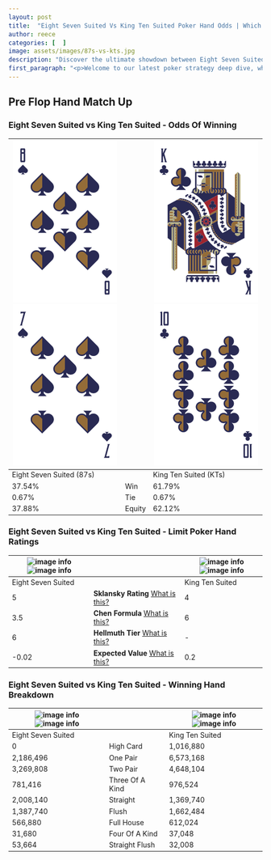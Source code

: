 ```yaml
---
layout: post
title:  "Eight Seven Suited Vs King Ten Suited Poker Hand Odds | Which Is The Better Hand In Poker? A Complete Guide"
author: reece
categories: [  ]
image: assets/images/87s-vs-kts.jpg
description: "Discover the ultimate showdown between Eight Seven Suited and King Ten Suited in poker! Uncover the odds, strategies, and scenarios where one hand triumphs over the other. Get ready to up your poker game with this thrilling analysis."
first_paragraph: "<p>Welcome to our latest poker strategy deep dive, where we're pitting two distinct hands against each other in a high-stakes showdown: Eight Seven Suited vs King Ten Suited.</p><p>In the dynamic world of poker, every decision counts, and knowing which hand holds the upper hand is key to your success at the table.</p><p>In this article, we'll dissect these two hands, explore the scenarios where one dominates the other, and equip you with the knowledge to make strategic choices that can tip the odds in your favor.</p><p>Get ready to unravel the intriguing dynamics of these poker hands and elevate your game to new heights.</p>"
---
```




[comment]: # (sp0)

## Pre Flop Hand Match Up

<div class="table hand-ratings" markdown="1"> 



### Eight Seven Suited vs King Ten Suited - Odds Of Winning


    
| ![image info](assets/images/hand1/8.png) ![image info](assets/images/hand1/7.png) |  | ![image info](assets/images/hand2/k.png) ![image info](assets/images/hand2/t.png) |
| -------- | -------- | -------- |
| Eight Seven Suited (87s) |  | King Ten Suited (KTs) |
| 37.54% | Win | 61.79% |
| 0.67% | Tie | 0.67% |
| 37.88% | Equity | 62.12% |




[comment]: # (sp1)



### Eight Seven Suited vs King Ten Suited - Limit Poker Hand Ratings


    
| ![image info](https://www.riverpairs.com/assets/images/hand1/8.png) ![image info](https://www.riverpairs.com/assets/images/hand1/7.png) |  | ![image info](https://www.riverpairs.com/assets/images/hand2/k.png) ![image info](https://www.riverpairs.com/assets/images/hand2/t.png) |
| -------- | -------- | -------- |
| Eight Seven Suited |  | King Ten Suited |
| 5 | **Sklansky Rating** [What is this?](/sklansky-rating-explained) | 4 |
| 3.5 | **Chen Formula** [What is this?](/chen-formula-explained) | 6 |
| 6 | **Hellmuth Tier** [What is this?](/Hellmuth-tier-explained) | - |
| -0.02 | **Expected Value** [What is this?](/expected-value-explained) | 0.2 |




[comment]: # (sp2)



### Eight Seven Suited vs King Ten Suited - Winning Hand Breakdown


    
| ![image info](https://www.riverpairs.com/assets/images/hand1/8.png) ![image info](https://www.riverpairs.com/assets/images/hand1/7.png) |  | ![image info](https://www.riverpairs.com/assets/images/hand2/k.png) ![image info](https://www.riverpairs.com/assets/images/hand2/t.png) |
| -------- | -------- | -------- |
| Eight Seven Suited |  | King Ten Suited |
| 0 | High Card | 1,016,880 |
| 2,186,496 | One Pair | 6,573,168 |
| 3,269,808 | Two Pair | 4,648,104 |
| 781,416 | Three Of A Kind | 976,524 |
| 2,008,140 | Straight | 1,369,740 |
| 1,387,740 | Flush | 1,662,484 |
| 566,880 | Full House | 612,024 |
| 31,680 | Four Of A Kind | 37,048 |
| 53,664 | Straight Flush | 32,008 |




[comment]: # (sp3)



</div>

[comment]: # (sp4)



[comment]: # (sp5)


